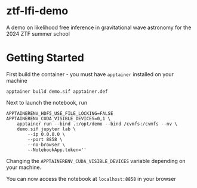 # ztf-lfi-demo
A demo on likelihood free inference in gravitational wave astronomy for the 2024 ZTF summer school 

# Getting Started
First build the container - you must have `apptainer` installed on your machine

```console
apptainer build demo.sif apptainer.def
```

Next to launch the notebook, run  

```console
APPTAINERENV_HDF5_USE_FILE_LOCKING=FALSE APPTAINERENV_CUDA_VISIBLE_DEVICES=0,1 \
    apptainer run --bind .:/opt/demo --bind /cvmfs:/cvmfs --nv \
    demo.sif jupyter lab \
        --ip 0.0.0.0 \
        --port 8858 \
        --no-browser \
        --NotebookApp.token=''
```

Changing the `APPTAINERENV_CUDA_VISIBLE_DEVICES` variable depending on your machine. 

You can now access the notebook at `localhost:8858` in your browser